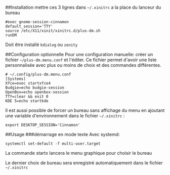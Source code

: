 ##Installation
mettre ces 3 lignes dans `~/.xinitrc` a la place du lanceur du bureau

	#exec gnome-session-cinnamon
    default_session='TTY'
    source /etc/X11/xinit/xinitrc.d/plus-dm.sh
    runDM
Doit être installé `kdialog` ou `zenity`
    
##Configuration optionnelle
Pour une configuration manuelle: créer un fichier `~/plus-dm.menu.conf` et l'éditer.
Ce fichier permet d'avoir une liste personnalisée avec plus ou moins de choix et des commandes différentes.

    # ~/.config/plus-dm.menu.conf
    [Systems]
    Xfce=exec startxfce4
    Budgie=echo budgie-session
    OpenBox=echo openbox-session
    TTY=clear && exit 0
    KDE 5=echo startkde

Il est aussi possible de forcer un bureau sans affichage du menu en ajoutant une variable d'environnement dans le fichier  `~/.xinitrc` :

    export DESKTOP_SESSION='Cinnamon'

##Usage
###démarrage en mode texte
Avec systemd:

    systemctl set-default -f multi-user.target

La commande startx lancera le menu graphique pour choisir le bureau

Le dernier choix de bureau sera enregistré automatiquement dans le fichier `~/.xinitrc`
